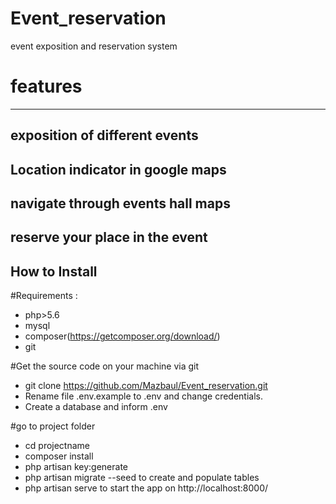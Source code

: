 # Event_reservation
event exposition and reservation system
# features
---------------
exposition of different events
-------
Location indicator in google maps
------
navigate through events hall maps
------
reserve your place in the event
-----
## How to Install

#Requirements :
- php>5.6
- mysql
- composer(https://getcomposer.org/download/)
- git

 #Get the source code on your machine via git
 - git clone https://github.com/Mazbaul/Event_reservation.git
 - Rename file .env.example to .env and change credentials.
 - Create a database and inform .env

 #go to project folder
- cd projectname
- composer install
- php artisan key:generate
- php artisan migrate --seed to create and      populate tables
- php artisan serve to start the app on http://localhost:8000/
